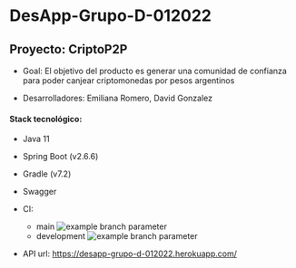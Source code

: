 # DesApp-Grupo-D-012022

## Proyecto: CriptoP2P

* Goal: El objetivo del producto es generar una comunidad de confianza para poder
  canjear criptomonedas por pesos argentinos

* Desarrolladores: Emiliana Romero, David Gonzalez


#### Stack tecnológico:

* Java 11

* Spring Boot (v2.6.6)

* Gradle  (v7.2)

* Swagger

* CI:
  * main ![example branch parameter](https://github.com/davidgonzalezjscosasunq/DesApp-Grupo-D-012022/actions/workflows/main.yml/badge.svg?branch=main)
  * development ![example branch parameter](https://github.com/davidgonzalezjscosasunq/DesApp-Grupo-D-012022/actions/workflows/main.yml/badge.svg?branch=development)

* API url: https://desapp-grupo-d-012022.herokuapp.com/

